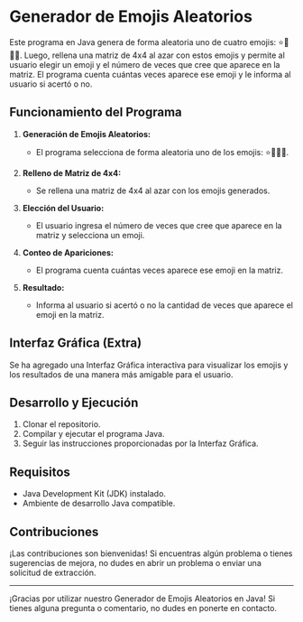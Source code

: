 # Generador de Emojis Aleatorios

Este programa en Java genera de forma aleatoria uno de cuatro emojis: ⭐🎄🎅🎁. Luego, rellena una matriz de 4x4 al azar con estos emojis y permite al usuario elegir un emoji y el número de veces que cree que aparece en la matriz. El programa cuenta cuántas veces aparece ese emoji y le informa al usuario si acertó o no.

## Funcionamiento del Programa

1. **Generación de Emojis Aleatorios:**
   - El programa selecciona de forma aleatoria uno de los emojis: ⭐🎄🎅🎁.

2. **Relleno de Matriz de 4x4:**
   - Se rellena una matriz de 4x4 al azar con los emojis generados.

3. **Elección del Usuario:**
   - El usuario ingresa el número de veces que cree que aparece en la matriz y selecciona un emoji.

4. **Conteo de Apariciones:**
   - El programa cuenta cuántas veces aparece ese emoji en la matriz.

5. **Resultado:**
   - Informa al usuario si acertó o no la cantidad de veces que aparece el emoji en la matriz.

## Interfaz Gráfica (Extra)

Se ha agregado una Interfaz Gráfica interactiva para visualizar los emojis y los resultados de una manera más amigable para el usuario.

## Desarrollo y Ejecución

1. Clonar el repositorio.
2. Compilar y ejecutar el programa Java.
3. Seguir las instrucciones proporcionadas por la Interfaz Gráfica.

## Requisitos

- Java Development Kit (JDK) instalado.
- Ambiente de desarrollo Java compatible.

## Contribuciones

¡Las contribuciones son bienvenidas! Si encuentras algún problema o tienes sugerencias de mejora, no dudes en abrir un problema o enviar una solicitud de extracción.

---

¡Gracias por utilizar nuestro Generador de Emojis Aleatorios en Java! Si tienes alguna pregunta o comentario, no dudes en ponerte en contacto.
